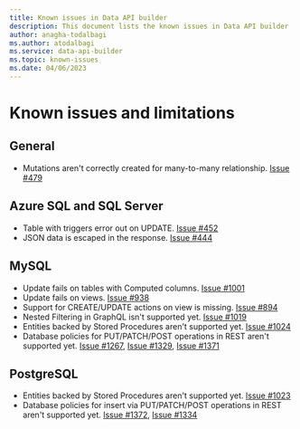 ```yaml
---
title: Known issues in Data API builder
description: This document lists the known issues in Data API builder
author: anagha-todalbagi
ms.author: atodalbagi
ms.service: data-api-builder
ms.topic: known-issues
ms.date: 04/06/2023
---
```


# Known issues and limitations

## General

- Mutations aren't correctly created for many-to-many relationship. [Issue #479](https://github.com/Azure/data-api-builder/issues/479)

## Azure SQL and SQL Server

- Table with triggers error out on UPDATE. [Issue #452](https://github.com/Azure/data-api-builder/issues/452)
- JSON data is escaped in the response. [Issue #444](https://github.com/Azure/data-api-builder/issues/444)

## MySQL

- Update fails on tables with Computed columns. [Issue #1001](https://github.com/Azure/data-api-builder/issues/1001)
- Update fails on views. [Issue #938](https://github.com/Azure/data-api-builder/issues/938)
- Support for CREATE/UPDATE actions on view is missing. [Issue #894](https://github.com/Azure/data-api-builder/issues/894)
- Nested Filtering in GraphQL isn't supported yet. [Issue #1019](https://github.com/Azure/data-api-builder/issues/1019)
- Entities backed by Stored Procedures aren't supported yet. [Issue #1024](https://github.com/Azure/data-api-builder/issues/1024)
- Database policies for PUT/PATCH/POST operations in REST aren't supported yet. [Issue #1267](https://github.com/Azure/data-api-builder/issues/1267), [Issue #1329](https://github.com/Azure/data-api-builder/issues/1329), [Issue #1371](https://github.com/Azure/data-api-builder/issues/1371)

## PostgreSQL

- Entities backed by Stored Procedures aren't supported yet. [Issue #1023](https://github.com/Azure/data-api-builder/issues/1023)
- Database policies for insert via PUT/PATCH/POST operations in REST aren't supported yet. [Issue #1372](https://github.com/Azure/data-api-builder/issues/1372), [Issue #1334](https://github.com/Azure/data-api-builder/issues/1334)
